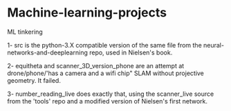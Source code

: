 # Machine-learning-projects
ML tinkering


1- src is the python-3.X compatible version of the same file from the neural-networks-and-deeplearning repo, used in Nielsen's book.

2- equitheta and scanner_3D_version_phone are an attempt at drone/phone/'has a camera and a wifi chip" SLAM without projective geometry.
It failed.

3- number_reading_live does exactly that, using the scanner_live source from the 'tools' repo and a modified version of Nielsen's first network.
